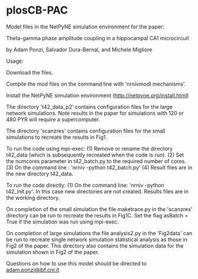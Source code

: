 # plosCB-PAC


Model files in the NetPyNE simulation environment for the paper:

Theta-gamma phase amplitude coupling in a hippocampal CA1 microcircuit

by Adam Ponzi, Salvador Dura-Bernal, and Michele Migliore

Usage:

Download the files. 

Compile the mod files on the command line with 'nrnivmodl mechanisms'.

Install the NetPyNE simulation environment (http://netpyne.org/install.html)

The directory 't42_data_p2' contains configuration files for the large network simulations. Note results in the paper for simulations with 120 or 480 PYR will require a supercomputer.

The directory 'scanzres' contains configuration files for the small simulations to recreate the results in Fig1.

To run the code using mpi-exec: (1) Remove or rename the directory t42_data (which is subsequently recreated when the code is run). (2) Set the numcores parameter in t42_batch.py to the required number of cores. (3) On the command line : 'nrniv -python t42_batch.py'  (4) Result files are in the new directory t42_data.

To run the code directly: (1) On the command line: 'nrniv -python t42_init.py'. In this case new directories are not created. Results files are in the working directory.

On completion of the small simulation the file maketrace.py in the 'scanzres' directory can be run to recreate the results in Fig1C. Set the flag asBatch = True if the simulation was run using mpi-exec.

On completion of large simulations the file analysis2.py in the 'Fig2data' can be run to recreate single network simulation statistical analysis as those in Fig2 of the paper. This directory also contains the simulation data for the simulation shown in Fig2 of the paper. 

Questions on how to use this model should be directed to adam.ponzi@ibf.cnr.it

